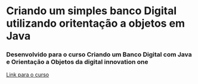 # Criando um simples banco Digital utilizando oritentação a objetos em Java

### Desenvolvido para o curso Criando um Banco Digital com Java e Orientação a Objetos da digital innovation one

<a href="https://web.dio.me/lab/criando-um-banco-digital-com-java-e-orientacao-objetos/learning/722fe69c-dd71-4441-ac2a-e01e888f342d" >Link para o curso</a>